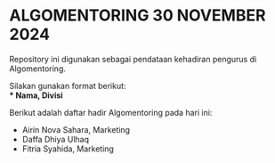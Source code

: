 # ALGOMENTORING 30 NOVEMBER 2024
Repository ini digunakan sebagai pendataan kehadiran pengurus di Algomentoring.<br>

Silakan gunakan format berikut:<br>
**\* Nama, Divisi**  

Berikut adalah daftar hadir Algomentoring pada hari ini:
* Airin Nova Sahara, Marketing
* Daffa Dhiya Ulhaq
* Fitria Syahida, Marketing
